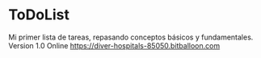 # ToDoList
Mi primer lista de tareas, repasando conceptos básicos y fundamentales.
</br>Version 1.0 Online https://diver-hospitals-85050.bitballoon.com
